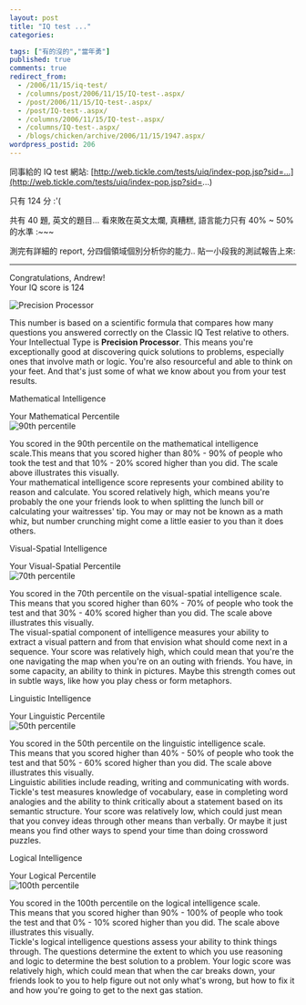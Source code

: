 ```yaml
---
layout: post
title: "IQ test ..."
categories:

tags: ["有的沒的","當年勇"]
published: true
comments: true
redirect_from:
  - /2006/11/15/iq-test/
  - /columns/post/2006/11/15/IQ-test-.aspx/
  - /post/2006/11/15/IQ-test-.aspx/
  - /post/IQ-test-.aspx/
  - /columns/2006/11/15/IQ-test-.aspx/
  - /columns/IQ-test-.aspx/
  - /blogs/chicken/archive/2006/11/15/1947.aspx/
wordpress_postid: 206
---
```


同事給的 IQ test 網站: [http://web.tickle.com/tests/uiq/index-pop.jsp?sid=...](http://web.tickle.com/tests/uiq/index-pop.jsp?sid=...)

只有 124 分 :'(

共有 40 題, 英文的題目... 看來敗在英文太爛, 真糟糕, 語言能力只有 40% ~ 50% 的水準 :~~~

測完有詳細的 report, 分四個領域個別分析你的能力.. 貼一小段我的測試報告上來:

---

Congratulations, Andrew!  
Your IQ score is 124

![Precision Processor](http://i.emode.com/tests/uiq/images/processor2_s.gif)

This number is based on a scientific formula that compares how many questions you answered correctly on the Classic IQ Test relative to others.  
Your Intellectual Type is **Precision Processor**. This means you're exceptionally good at discovering quick solutions to problems, especially ones that involve math or logic. You're also resourceful and able to think on your feet. And that's just some of what we know about you from your test results.

Mathematical Intelligence

Your Mathematical Percentile  
![90th percentile](http://i.emode.com/tests/uiq/images/90_percent.gif)

You scored in the 90th percentile on the mathematical intelligence scale.This means that you scored higher than 80% - 90% of people who took the test and that 10% - 20% scored higher than you did. The scale above illustrates this visually.  
Your mathematical intelligence score represents your combined ability to reason and calculate. You scored relatively high, which means you're probably the one your friends look to when splitting the lunch bill or calculating your waitresses' tip. You may or may not be known as a math whiz, but number crunching might come a little easier to you than it does others.

Visual-Spatial Intelligence

Your Visual-Spatial Percentile  
![70th percentile](http://i.emode.com/tests/uiq/images/70_percent.gif)

You scored in the 70th percentile on the visual-spatial intelligence scale.  
This means that you scored higher than 60% - 70% of people who took the test and that 30% - 40% scored higher than you did. The scale above illustrates this visually.  
The visual-spatial component of intelligence measures your ability to extract a visual pattern and from that envision what should come next in a sequence. Your score was relatively high, which could mean that you're the one navigating the map when you're on an outing with friends. You have, in some capacity, an ability to think in pictures. Maybe this strength comes out in subtle ways, like how you play chess or form metaphors.

Linguistic Intelligence

Your Linguistic Percentile  
![50th percentile](http://i.emode.com/tests/uiq/images/50_percent.gif)

You scored in the 50th percentile on the linguistic intelligence scale.  
This means that you scored higher than 40% - 50% of people who took the test and that 50% - 60% scored higher than you did. The scale above illustrates this visually.  
Linguistic abilities include reading, writing and communicating with words. Tickle's test measures knowledge of vocabulary, ease in completing word analogies and the ability to think critically about a statement based on its semantic structure. Your score was relatively low, which could just mean that you convey ideas through other means than verbally. Or maybe it just means you find other ways to spend your time than doing crossword puzzles.

Logical Intelligence

Your Logical Percentile  
![100th percentile](http://i.emode.com/tests/uiq/images/100_percent.gif)

You scored in the 100th percentile on the logical intelligence scale.  
This means that you scored higher than 90% - 100% of people who took the test and that 0% - 10% scored higher than you did. The scale above illustrates this visually.  
Tickle's logical intelligence questions assess your ability to think things through. The questions determine the extent to which you use reasoning and logic to determine the best solution to a problem. Your logic score was relatively high, which could mean that when the car breaks down, your friends look to you to help figure out not only what's wrong, but how to fix it and how you're going to get to the next gas station.
